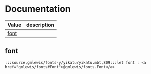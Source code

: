 # Documentation
|Value|description|
|---|---|
|[font](#font)||

## font

```moonbit
:::source,gmlewis/fonts-y/yikatu/yikatu.mbt,809:::let font : <a href="gmlewis/fonts#Font">@gmlewis/fonts.Font</a>
```

